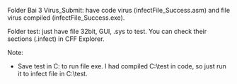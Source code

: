 Folder Bai 3 Virus_Submit: have code virus (infectFile_Success.asm) and file virus compiled (infectFile_Success.exe). 

Folder test: just have file 32bit, GUI, .sys to test. You can check their sections (.infect) in CFF Explorer. 

Note:

- Save test in C: to run file exe. I had compiled C:\test in code, so just run it to infect file in C:\test.

